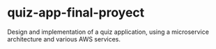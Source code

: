 # quiz-app-final-proyect
Design and implementation of a quiz application, using a microservice architecture and various AWS services.
